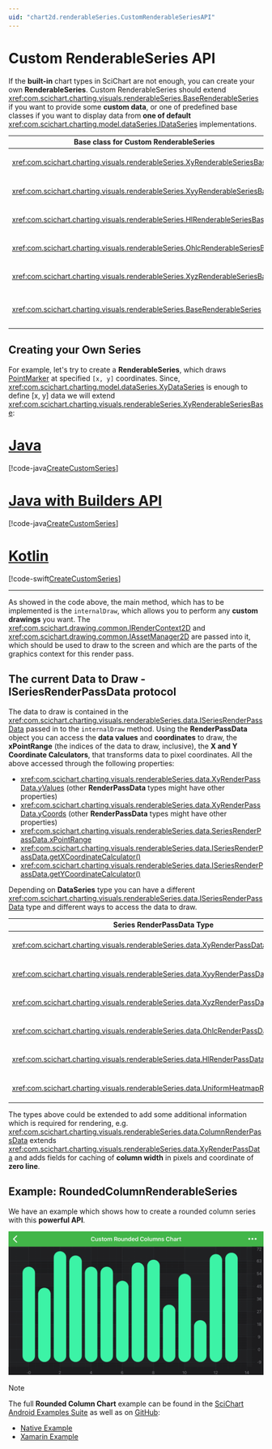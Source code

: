 ```yaml
---
uid: "chart2d.renderableSeries.CustomRenderableSeriesAPI"
---
```


# Custom RenderableSeries API
If the **built-in** chart types in SciChart are not enough, you can create your own **RenderableSeries**. Custom RenderableSeries should extend <xref:com.scichart.charting.visuals.renderableSeries.BaseRenderableSeries> if you want to provide some **custom data**, or one of predefined base classes if you want to display data from **one of default** <xref:com.scichart.charting.model.dataSeries.IDataSeries> implementations.

| **Base class for Custom RenderableSeries** | **When to use**                                                                      |
| ------------------------------------------ | ------------------------------------------------------------------------------------ |
| <xref:com.scichart.charting.visuals.renderableSeries.XyRenderableSeriesBase>                | If you want to use <xref:com.scichart.charting.model.dataSeries.XyDataSeries> as data source for custom RenderableSeries      |
| <xref:com.scichart.charting.visuals.renderableSeries.XyyRenderableSeriesBase>               | If you want to use <xref:com.scichart.charting.model.dataSeries.XyyDataSeries> as data source for custom RenderableSeries     |
| <xref:com.scichart.charting.visuals.renderableSeries.HlRenderableSeriesBase>                | If you want to use <xref:com.scichart.charting.model.dataSeries.HlDataSeries> as data source for custom RenderableSeries      |
| <xref:com.scichart.charting.visuals.renderableSeries.OhlcRenderableSeriesBase>              | If you want to use <xref:com.scichart.charting.model.dataSeries.OhlcDataSeries> as data source for custom RenderableSeries    |
| <xref:com.scichart.charting.visuals.renderableSeries.XyzRenderableSeriesBase>               | If you want to use <xref:com.scichart.charting.model.dataSeries.XyzDataSeries> as data source for custom RenderableSeries     |
| <xref:com.scichart.charting.visuals.renderableSeries.BaseRenderableSeries>                  | If default <xref:com.scichart.charting.model.dataSeries.IDataSeries> implementations aren't suitable for data which should be displayed and you want to create **custom DataSeries** type |

## Creating your Own Series
For example, let's try to create a **RenderableSeries**, which draws [PointMarker](xref:chart2d.PointMarkerAPI) at specified `[x, y]` coordinates. Since, <xref:com.scichart.charting.model.dataSeries.XyDataSeries> is enough to define [x, y] data we will extend <xref:com.scichart.charting.visuals.renderableSeries.XyRenderableSeriesBase>:

# [Java](#tab/java)
[!code-java[CreateCustomSeries](../../../samples/sandbox/app/src/main/java/com/scichart/docsandbox/examples/java/series2d/CustomSeries2D.java#CreateCustomSeries)]
# [Java with Builders API](#tab/javaBuilder)
[!code-java[CreateCustomSeries](../../../samples/sandbox/app/src/main/java/com/scichart/docsandbox/examples/javaBuilder/series2d/CustomSeries2D.java#CreateCustomSeries)]
# [Kotlin](#tab/kotlin)
[!code-swift[CreateCustomSeries](../../../samples/sandbox/app/src/main/java/com/scichart/docsandbox/examples/kotlin/series2d/CustomSeries2D.kt#CreateCustomSeries)]
***

As showed in the code above, the main method, which has to be implemented is the `internalDraw`, which allows you to perform any **custom drawings** you want. The <xref:com.scichart.drawing.common.IRenderContext2D> and <xref:com.scichart.drawing.common.IAssetManager2D> are passed into it, which should be used to draw to the screen and which are the parts of the graphics context for this render pass.

<!-- TODO -->
<!-- > **_NOTE:_** For a full walk-through on utilizing Immediate Mode RenderContext API, please see the [RenderContext API](rendercontext-api.html) article. -->

## The current Data to Draw - ISeriesRenderPassData protocol
The data to draw is contained in the <xref:com.scichart.charting.visuals.renderableSeries.data.ISeriesRenderPassData> passed in to the `internalDraw` method. Using the **RenderPassData** object you can access the **data values** and **coordinates** to draw, the **xPointRange** (the indices of the data to draw, inclusive), the **X and Y Coordinate Calculators**, that transforms data to pixel coordinates. All the above accessed through the following properties:
- <xref:com.scichart.charting.visuals.renderableSeries.data.XyRenderPassData.yValues> (other **RenderPassData** types might have other properties)
- <xref:com.scichart.charting.visuals.renderableSeries.data.XyRenderPassData.yCoords> (other **RenderPassData** types might have other properties)
- <xref:com.scichart.charting.visuals.renderableSeries.data.SeriesRenderPassData.xPointRange>
- <xref:com.scichart.charting.visuals.renderableSeries.data.ISeriesRenderPassData.getXCoordinateCalculator()>
- <xref:com.scichart.charting.visuals.renderableSeries.data.ISeriesRenderPassData.getYCoordinateCalculator()>

Depending on **DataSeries** type you can have a different <xref:com.scichart.charting.visuals.renderableSeries.data.ISeriesRenderPassData> type and different ways to access the data to draw.

| **Series RenderPassData Type**    | **DataSeries type used**                                                                    |
| --------------------------------- | ------------------------------------------------------------------------------------------- |
| <xref:com.scichart.charting.visuals.renderableSeries.data.XyRenderPassData>             | If you want to use <xref:com.scichart.charting.model.dataSeries.XyDataSeries> as data source for custom RenderableSeries             |
| <xref:com.scichart.charting.visuals.renderableSeries.data.XyyRenderPassData>            | If you want to use <xref:com.scichart.charting.model.dataSeries.XyyDataSeries> as data source for custom RenderableSeries            |
| <xref:com.scichart.charting.visuals.renderableSeries.data.XyzRenderPassData>            | If you want to use <xref:com.scichart.charting.model.dataSeries.XyzDataSeries> as data source for custom RenderableSeries            |
| <xref:com.scichart.charting.visuals.renderableSeries.data.OhlcRenderPassData>           | If you want to use <xref:com.scichart.charting.model.dataSeries.OhlcDataSeries> as data source for custom RenderableSeries           |
| <xref:com.scichart.charting.visuals.renderableSeries.data.HlRenderPassData>             | If you want to use <xref:com.scichart.charting.model.dataSeries.HlDataSeries> as data source for custom RenderableSeries             |
| <xref:com.scichart.charting.visuals.renderableSeries.data.UniformHeatmapRenderPassData> | If you want to use <xref:com.scichart.charting.model.dataSeries.UniformHeatmapDataSeries> as data source for custom RenderableSeries |

The types above could be extended to add some additional information which is required for rendering, e.g. <xref:com.scichart.charting.visuals.renderableSeries.data.ColumnRenderPassData> extends <xref:com.scichart.charting.visuals.renderableSeries.data.XyRenderPassData> and adds fields for caching of **column width** in pixels and coordinate of **zero line**.

## Example: RoundedColumnRenderableSeries
We have an example which shows how to create a rounded column series with this **powerful API**.

![Rounded Column Chart Example](images/rounded-column-chart-example.png)

> [!NOTE]
> The full **Rounded Column Chart** example can be found in the [SciChart Android Examples Suite](https://www.scichart.com/examples/Android-chart/) as well as on [GitHub](https://github.com/ABTSoftware/SciChart.Android.Examples):
> - [Native Example](https://www.scichart.com/example/android-chart/android-chart-custom-series-rounded-column-example/)
> - [Xamarin Example](https://www.scichart.com/example/xamarin-chart/xamarin-custom-series-rounded-column-example/)

